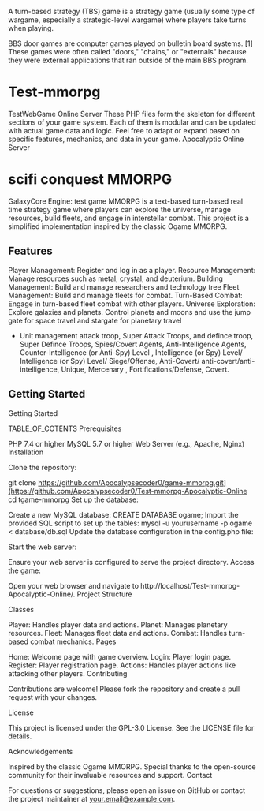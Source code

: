 A turn-based strategy (TBS) game is a strategy game (usually some type of wargame, especially a strategic-level wargame) where players take turns when playing.

BBS door games are computer games played on bulletin board systems. [1] These games were often called "doors," "chains," or "externals" because they were external applications that ran outside of the main BBS program.

# Test-mmorpg
TestWebGame Online Server
These PHP files form the skeleton for different sections of your game system. Each of them is modular and can be updated with actual game data and logic. Feel free to adapt or expand based on specific features, mechanics, and data in your game.
Apocalyptic Online Server
# scifi conquest MMORPG
GalaxyCore Engine:
test game MMORPG is a text-based turn-based real time strategy game where players can explore the universe, manage resources, build fleets, and engage in interstellar combat. This project is a simplified implementation inspired by the classic Ogame MMORPG.

## Features
Player Management: Register and log in as a player.
Resource Management: Manage resources such as metal, crystal, and deuterium.
Building Management: Build and manage researchers and technology tree
Fleet Management: Build and manage fleets for combat.
Turn-Based Combat: Engage in turn-based fleet combat with other players.
Universe Exploration: Explore galaxies and planets.
Control planets and moons and use the jump gate for space travel and stargate for planetary travel 
- Unit management attack troop, Super Attack Troops, and defince troop, Super Defince Troops, Spies/Covert Agents, Anti-Intelligence Agents, Counter-Intelligence (or Anti-Spy) Level , Intelligence (or Spy) Level/ Intelligence (or Spy) Level/ Siege/Offense, Anti-Covert/ anti-covert/anti-intelligence, Unique, Mercenary , Fortifications/Defense, Covert.
## Getting Started


Getting Started

TABLE_OF_COTENTS
Prerequisites

PHP 7.4 or higher
MySQL 5.7 or higher
Web Server (e.g., Apache, Nginx)
Installation

Clone the repository:

git clone https://github.com/Apocalypsecoder0/game-mmorpg.git](https://github.com/Apocalypsecoder0/Test-mmorpg-Apocalyptic-Online
cd tgame-mmorpg
Set up the database:

Create a new MySQL database:
CREATE DATABASE ogame;
Import the provided SQL script to set up the tables:
mysql -u yourusername -p ogame < database/db.sql
Update the database configuration in the config.php file:
<?php
define('DB_HOST', 'localhost');
define('DB_NAME', 'game');
define('DB_USER', 'yourusername');
define('DB_PASS', 'yourpassword');
?>
Start the web server:

Ensure your web server is configured to serve the project directory.
Access the game:

Open your web browser and navigate to http://localhost/Test-mmorpg-Apocalyptic-Online/.
Project Structure

Classes

Player: Handles player data and actions.
Planet: Manages planetary resources.
Fleet: Manages fleet data and actions.
Combat: Handles turn-based combat mechanics.
Pages

Home: Welcome page with game overview.
Login: Player login page.
Register: Player registration page.
Actions: Handles player actions like attacking other players.
Contributing

Contributions are welcome! Please fork the repository and create a pull request with your changes.

License

This project is licensed under the GPL-3.0 License. See the LICENSE file for details.

Acknowledgements

Inspired by the classic Ogame MMORPG.
Special thanks to the open-source community for their invaluable resources and support.
Contact

For questions or suggestions, please open an issue on GitHub or contact the project maintainer at your.email@example.com.
